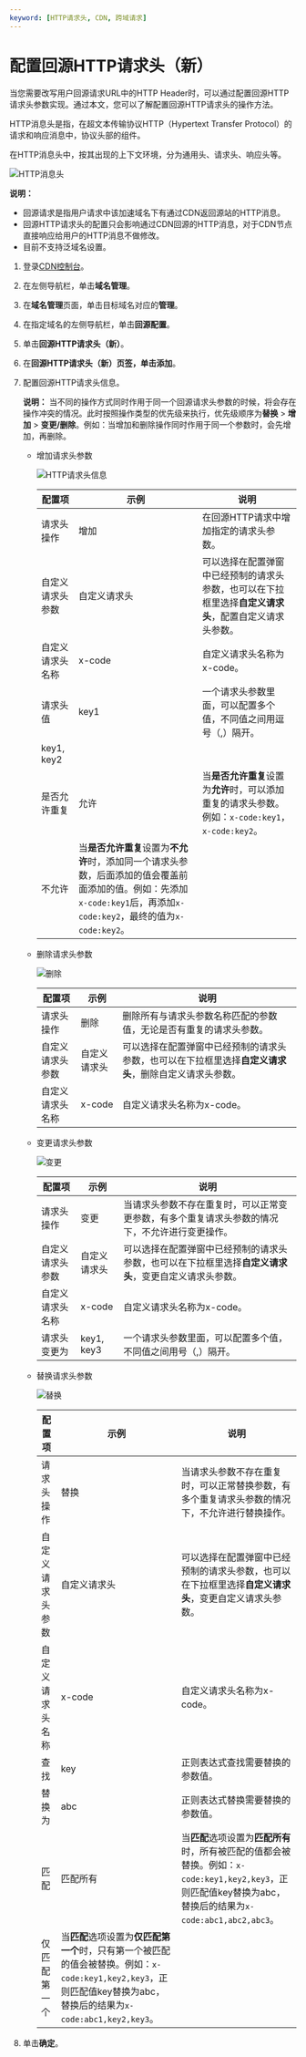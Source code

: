 ```yaml
---
keyword: [HTTP请求头, CDN, 跨域请求]
---
```


# 配置回源HTTP请求头（新）

当您需要改写用户回源请求URL中的HTTP Header时，可以通过配置回源HTTP请求头参数实现。通过本文，您可以了解配置回源HTTP请求头的操作方法。

HTTP消息头是指，在超文本传输协议HTTP（Hypertext Transfer Protocol）的请求和响应消息中，协议头部的组件。

在HTTP消息头中，按其出现的上下文环境，分为通用头、请求头、响应头等。

![HTTP消息头](https://static-aliyun-doc.oss-accelerate.aliyuncs.com/assets/img/zh-CN/3764788951/p87913.png)

**说明：**

-   回源请求是指用户请求中该加速域名下有通过CDN返回源站的HTTP消息。
-   回源HTTP请求头的配置只会影响通过CDN回源的HTTP消息，对于CDN节点直接响应给用户的HTTP消息不做修改。
-   目前不支持泛域名设置。

1.  登录[CDN控制台](https://cdn.console.aliyun.com)。

2.  在左侧导航栏，单击**域名管理**。

3.  在**域名管理**页面，单击目标域名对应的**管理**。

4.  在指定域名的左侧导航栏，单击**回源配置**。

5.  单击**回源HTTP请求头（新）**。

6.  在**回源HTTP请求头（新）**页签，单击**添加**。

7.  配置回源HTTP请求头信息。

    **说明：** 当不同的操作方式同时作用于同一个回源请求头参数的时候，将会存在操作冲突的情况。此时按照操作类型的优先级来执行，优先级顺序为**替换** \> **增加** \> **变更/删除**。例如：当增加和删除操作同时作用于同一个参数时，会先增加，再删除。

    -   增加请求头参数

        ![HTTP请求头信息](https://static-aliyun-doc.oss-accelerate.aliyuncs.com/assets/img/zh-CN/3764788951/p87947.png)

        |配置项|示例|说明|
        |---|--|--|
        |请求头操作|增加|在回源HTTP请求中增加指定的请求头参数。|
        |自定义请求头参数|自定义请求头|可以选择在配置弹窗中已经预制的请求头参数，也可以在下拉框里选择**自定义请求头**，配置自定义请求头参数。|
        |自定义请求头名称|x-code|自定义请求头名称为x-code。|
        |请求头值|key1|一个请求头参数里面，可以配置多个值，不同值之间用逗号（,）隔开。|
        |key1, key2|
        |是否允许重复|允许|当**是否允许重复**设置为**允许**时，可以添加重复的请求头参数。例如：`x-code:key1`，`x-code:key2`。|
        |不允许|当**是否允许重复**设置为**不允许**时，添加同一个请求头参数，后面添加的值会覆盖前面添加的值。例如：先添加`x-code:key1`后，再添加`x-code:key2`，最终的值为`x-code:key2`。|

    -   删除请求头参数

        ![删除](https://static-aliyun-doc.oss-accelerate.aliyuncs.com/assets/img/zh-CN/3764788951/p88664.png)

        |配置项|示例|说明|
        |---|--|--|
        |请求头操作|删除|删除所有与请求头参数名称匹配的参数值，无论是否有重复的请求头参数。|
        |自定义请求头参数|自定义请求头|可以选择在配置弹窗中已经预制的请求头参数，也可以在下拉框里选择**自定义请求头**，删除自定义请求头参数。|
        |自定义请求头名称|x-code|自定义请求头名称为x-code。|

    -   变更请求头参数

        ![变更](https://static-aliyun-doc.oss-accelerate.aliyuncs.com/assets/img/zh-CN/4764788951/p88665.png)

        |配置项|示例|说明|
        |---|--|--|
        |请求头操作|变更|当请求头参数不存在重复时，可以正常变更参数，有多个重复请求头参数的情况下，不允许进行变更操作。|
        |自定义请求头参数|自定义请求头|可以选择在配置弹窗中已经预制的请求头参数，也可以在下拉框里选择**自定义请求头**，变更自定义请求头参数。|
        |自定义请求头名称|x-code|自定义请求头名称为x-code。|
        |请求头变更为|key1, key3|一个请求头参数里面，可以配置多个值，不同值之间用号（,）隔开。|

    -   替换请求头参数

        ![替换](https://static-aliyun-doc.oss-accelerate.aliyuncs.com/assets/img/zh-CN/4764788951/p88666.png)

        |配置项|示例|说明|
        |---|--|--|
        |请求头操作|替换|当请求头参数不存在重复时，可以正常替换参数，有多个重复请求头参数的情况下，不允许进行替换操作。|
        |自定义请求头参数|自定义请求头|可以选择在配置弹窗中已经预制的请求头参数，也可以在下拉框里选择**自定义请求头**，变更自定义请求头参数。|
        |自定义请求头名称|x-code|自定义请求头名称为x-code。|
        |查找|key|正则表达式查找需要替换的参数值。|
        |替换为|abc|正则表达式替换需要替换的参数值。|
        |匹配|匹配所有|当**匹配**选项设置为**匹配所有**时，所有被匹配的值都会被替换。例如：`x-code:key1,key2,key3`，正则匹配值key替换为abc，替换后的结果为`x-code:abc1,abc2,abc3`。|
        |仅匹配第一个|当**匹配**选项设置为**仅匹配第一个**时，只有第一个被匹配的值会被替换。例如：`x-code:key1,key2,key3`，正则匹配值key替换为abc，替换后的结果为`x-code:abc1,key2,key3`。|

8.  单击**确定**。


